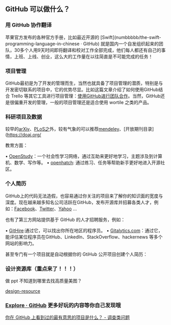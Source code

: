 ## GitHub 可以做什么？

### 用 GitHub 协作翻译

  苹果官方发布的各种官方手册，比如最近开源的 [Swift](numbbbbb/the-swift-programming-language-in-chinese · GitHub) 就是国内一个自发组织起来的团队，30多个人用9天时间即将翻译和校对工作全部完成，他们每人都还有自己的事情，上班、上线、创业，这么大的工作量在以往简直是不可能完成的任务！

### 项目管理

GitHub最初是为了开发的管理而生，当然也就具备了项目管理的潜质，特别是与开发密切联系的项目中，它的优势尽显。比如这篇文章介绍了如何使用GitHub结合 Trello 等其它工具进行项目管理：[使用GitHub进行团队合作](http://xiaocong.github.io/blog/2013/03/20/team-collaboration-with-github/)。当然，GitHub还是很偏重开发的管理，一般的项目管理还是适合使用 wortile 之类的产品。

### 科研项目及数据

较早的[arXiv](https://arxiv.org/)、[PLoS之](https://www.plos.org/)外，较有气象的可以推荐[mendeley](https://www.mendeley.com/)、[开放期刊目录](https://doaj.org/

教育方面：

• [OpenStudy](http://openstudy.com/)：一个社会性学习网络，通过互助来更好地学习，主题涉及到计算机、数学、写作等。
• [openhatch](http://openhatch.org/): 通过练习、任务等帮助新手更好地进入开源社区。

### 个人简历

GitHub上的代码无法造假，也容易通过你关注的项目来了解你的知识面的宽度与深度。现在越来越多知名公司活跃在GitHub，发布开源库并招募各类人才，例如：[Facebook](https://github.com/facebook)、[Twitter](https://github.com/twitter)、[Yahoo](https://github.com/yahoo) ...

也有了第三方网站提供基于 GitHub 的人才招聘服务，例如：

• [GitHire](https://www.hugedomains.com/domain_profile.cfm?d=gitalytics&e=com):通过它，可以找出你所在地区的程序员。
• [Gitalytics.com](https://www.hugedomains.com/domain_profile.cfm?d=gitalytics&e=com)：通过它，能评估某位程序员在GitHub、LinkedIn、StackOverflow、hackernews 等多个网站的影响力。

甚至专门有一个项目就是自动根据你的 GtiHub 公开项目创建个人简历：

### 设计资源库（重点来了！！！）

做 ppt 不知道到哪里去找高质量美图？

[design-resource](https://github.com/Xinering/design-resource)

### [Explore · GitHub](https://github.com/explore) 更多好玩的内容等你自己发现哦

[你在 GitHub 上看到过的最有意思的项目是什么？ - 调查类问题](https://www.zhihu.com/question/23498424)